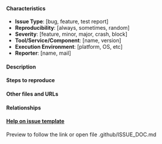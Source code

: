 #### Characteristics
- **Issue Type**: [bug, feature, test report]
- **Reproducibility**: [always, sometimes, random]
- **Severity**: [feature, minor, major, crash, block]
- **Tool/Service/Component**: [name, version]
- **Execution Environment**: [platform, OS, etc]
- **Reporter**: [name, mail]

#### Description

#### Steps to reproduce

#### Other files and URLs

#### Relationships

#### [Help on issue template](https://github.com/STAMP-project/camp/blob/master/.github/ISSUE_DOC.md) 
Preview to follow the link or open file .github/ISSUE_DOC.md

